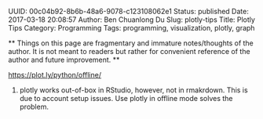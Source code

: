 UUID: 00c04b92-8b6b-48a6-9078-c123108062e1
Status: published
Date: 2017-03-18 20:08:57
Author: Ben Chuanlong Du
Slug: plotly-tips
Title: Plotly Tips
Category: Programming
Tags: programming, visualization, plotly, graph

**
Things on this page are
fragmentary and immature notes/thoughts of the author.
It is not meant to readers
but rather for convenient reference of the author and future improvement.
**

<https://plot.ly/python/offline/>

1. plotly works out-of-box in RStudio,
however, not in rmakrdown. 
This is due to account setup issues. 
Use plotly in offline mode solves the problem. 




